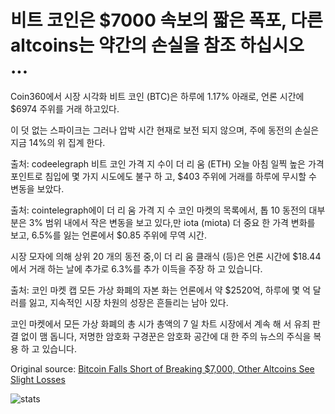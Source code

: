 # 비트 코인은 $7000 속보의 짧은 폭포, 다른 altcoins는 약간의 손실을 참조 하십시오 ...

Coin360에서 시장 시각화 비트 코인 (BTC)은 하루에 1.17% 아래로, 언론 시간에 $6974 주위를 거래 하고있다.

이 덧 없는 스파이크는 그러나 압박 시간 현재로 보전 되지 않으며, 주에 동전의 손실은 지금 14%의 위 집계 한다.

출처: codeelegraph 비트 코인 가격 지 수이 더 리 움 (ETH) 오늘 아침 일찍 높은 가격 포인트로 침입에 몇 가지 시도에도 불구 하 고, $403 주위에 거래를 하루에 무시할 수 변동을 보았다.

출처: cointelegraph에이 더 리 움 가격 지 수 코인 마켓의 목록에서, 톱 10 동전의 대부분은 3% 범위 내에서 작은 변동을 보고 있다,만 iota (miota) 더 중요 한 가격 변화를 보고, 6.5%를 잃는 언론에서 $0.85 주위에 무역 시간.

시장 모자에 의해 상위 20 개의 동전 중,이 더 리 움 클래식 (등)은 언론 시간에 $18.44에서 거래 하는 날에 추가로 6.3%를 추가 이득을 주장 하 고 있습니다.

출처: 코인 마켓 캡 모든 가상 화폐의 자본 화는 언론에서 약 $2520억, 하루에 몇 억 달러를 잃고, 지속적인 시장 차원의 성장은 흔들리는 남아 있다.

코인 마켓에서 모든 가상 화폐의 총 시가 총액의 7 일 차트 시장에서 계속 해 서 유죄 판결 없이 맴 돕니다, 저명한 암호화 구경꾼은 암호화 공간에 대 한 주의 뉴스의 주식을 복용 하 고 있습니다.

Original source: [Bitcoin Falls Short of Breaking $7,000, Other Altcoins See Slight Losses](https://cointelegraph.com/news/bitcoin-falls-short-of-breaking-7-000-other-altcoins-see-slight-losses)

![stats](https://c.statcounter.com/11760860/0/a89fa40b/1/ "stats")